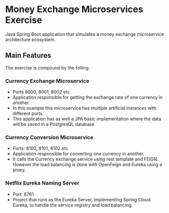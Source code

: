 # Money Exchange Microservices Exercise
Java Spring Boot application that simulates a money exchange microservice architecture ecosystem.

## Main Features
The exercise is compound by the folling:

### Currency Exchange Microservice
- Ports 8000, 8001, 8002 etc
- Application responsible for getting the exchange rate of one currency in another.
- In this example this microservice has multiple artificial instances with different ports.
- This application has as well a JPA basic implementation where the data will be saved in a PostgresQL database

### Currency Conversion Microservice
- Ports: 8100, 8101, 8102 etc
- Application responsible for converting one currency in another.
- It calls the Currency exchange service using rest template and FEIGN. However the load balancing is done with OpenFeign and Eureka using a proxy. 

### Netflix Eureka Naming Server
- Port: 8761
- Project that runs as the Eureka Server, implementing Spring Cloud Eureka, to handle the service registry and load balancing.
